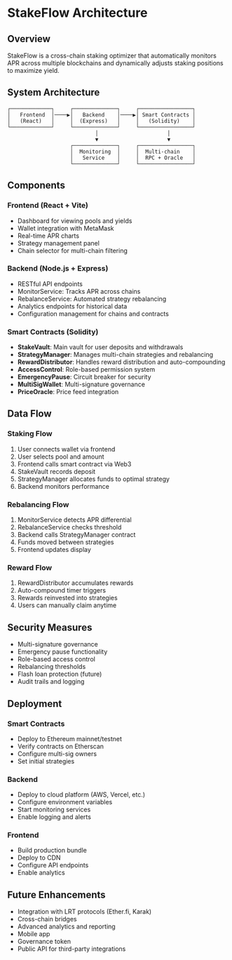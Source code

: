 # StakeFlow Architecture

## Overview

StakeFlow is a cross-chain staking optimizer that automatically monitors APR across multiple blockchains and dynamically adjusts staking positions to maximize yield.

## System Architecture

```
┌─────────────┐     ┌──────────────┐     ┌─────────────────┐
│   Frontend  │────▶│   Backend    │────▶│ Smart Contracts │
│   (React)   │     │  (Express)   │     │   (Solidity)    │
└─────────────┘     └──────────────┘     └─────────────────┘
                            │                      │
                            ▼                      ▼
                    ┌──────────────┐     ┌─────────────────┐
                    │  Monitoring  │     │  Multi-chain    │
                    │   Service    │     │  RPC + Oracle   │
                    └──────────────┘     └─────────────────┘
```

## Components

### Frontend (React + Vite)
- Dashboard for viewing pools and yields
- Wallet integration with MetaMask
- Real-time APR charts
- Strategy management panel
- Chain selector for multi-chain filtering

### Backend (Node.js + Express)
- RESTful API endpoints
- MonitorService: Tracks APR across chains
- RebalanceService: Automated strategy rebalancing
- Analytics endpoints for historical data
- Configuration management for chains and contracts

### Smart Contracts (Solidity)
- **StakeVault**: Main vault for user deposits and withdrawals
- **StrategyManager**: Manages multi-chain strategies and rebalancing
- **RewardDistributor**: Handles reward distribution and auto-compounding
- **AccessControl**: Role-based permission system
- **EmergencyPause**: Circuit breaker for security
- **MultiSigWallet**: Multi-signature governance
- **PriceOracle**: Price feed integration

## Data Flow

### Staking Flow
1. User connects wallet via frontend
2. User selects pool and amount
3. Frontend calls smart contract via Web3
4. StakeVault records deposit
5. StrategyManager allocates funds to optimal strategy
6. Backend monitors performance

### Rebalancing Flow
1. MonitorService detects APR differential
2. RebalanceService checks threshold
3. Backend calls StrategyManager contract
4. Funds moved between strategies
5. Frontend updates display

### Reward Flow
1. RewardDistributor accumulates rewards
2. Auto-compound timer triggers
3. Rewards reinvested into strategies
4. Users can manually claim anytime

## Security Measures

- Multi-signature governance
- Emergency pause functionality
- Role-based access control
- Rebalancing thresholds
- Flash loan protection (future)
- Audit trails and logging

## Deployment

### Smart Contracts
- Deploy to Ethereum mainnet/testnet
- Verify contracts on Etherscan
- Configure multi-sig owners
- Set initial strategies

### Backend
- Deploy to cloud platform (AWS, Vercel, etc.)
- Configure environment variables
- Start monitoring services
- Enable logging and alerts

### Frontend
- Build production bundle
- Deploy to CDN
- Configure API endpoints
- Enable analytics

## Future Enhancements

- Integration with LRT protocols (Ether.fi, Karak)
- Cross-chain bridges
- Advanced analytics and reporting
- Mobile app
- Governance token
- Public API for third-party integrations


